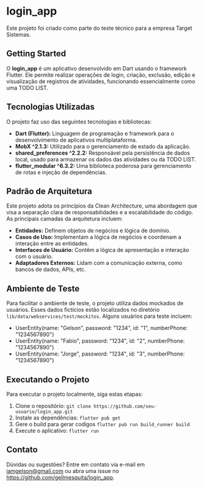# login_app

Este projeto foi criado como parte do teste técnico para a empresa Target Sistemas.

## Getting Started

O **login_app** é um aplicativo desenvolvido em Dart usando o framework Flutter. Ele permite realizar operações de login, criação, exclusão, edição e visualização de registros de atividades, funcionando essencialmente como uma TODO LIST.

## Tecnologias Utilizadas

O projeto faz uso das seguintes tecnologias e bibliotecas:

- **Dart (Flutter):** Linguagem de programação e framework para o desenvolvimento de aplicativos multiplataforma.
- **MobX ^2.1.3:** Utilizado para o gerenciamento de estado da aplicação.
- **shared_preferences ^2.2.2:** Responsável pela persistência de dados local, usado para armazenar os dados das atividades ou da TODO LIST.
- **flutter_modular ^6.3.2:** Uma biblioteca poderosa para gerenciamento de rotas e injeção de dependências.

## Padrão de Arquitetura

Este projeto adota os princípios da Clean Architecture, uma abordagem que visa a separação clara de responsabilidades e a escalabilidade do código. As principais camadas da arquitetura incluem:

- **Entidades:** Definem objetos de negócios e lógica de domínio.
- **Casos de Uso:** Implementam a lógica de negócios e coordenam a interação entre as entidades.
- **Interfaces de Usuário:** Contêm a lógica de apresentação e interação com o usuário.
- **Adaptadores Externos:** Lidam com a comunicação externa, como bancos de dados, APIs, etc.

## Ambiente de Teste

Para facilitar o ambiente de teste, o projeto utiliza dados mockados de usuários. Esses dados fictícios estão localizados no diretório `lib/data/webservices/test/mockitos`. Alguns usuários para teste incluem:

- UserEntity(name: "Gelson", password: "1234", id: "1", numberPhone: "1234567890")
- UserEntity(name: "Fabio", password: "1234", id: "2", numberPhone: "1234567890")
- UserEntity(name: "Jorge", password: "1234", id: "3", numberPhone: "1234567890")

## Executando o Projeto

Para executar o projeto localmente, siga estas etapas:

1. Clone o repositório: `git clone https://github.com/seu-usuario/login_app.git`
2. Instale as dependências: `flutter pub get`
3. Gere o build para gerar codigos `flutter pub run build_runner build`
4. Execute o aplicativo: `flutter run`

## Contato

Dúvidas ou sugestões? Entre em contato via e-mail em iamgelson@gmail.com ou abra uma issue no https://github.com/gellmesquita/login_app.

